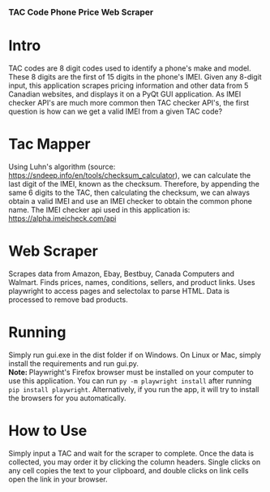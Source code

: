 ### TAC Code Phone Price Web Scraper

# Intro
TAC codes are 8 digit codes used to identify a phone's make and model. These 8 digits are the first of 15 digits in the phone's IMEI. Given any 8-digit input, this application scrapes pricing information and other data from 5 Canadian websites, and displays it on 
a PyQt GUI application. As IMEI checker API's are much more common then TAC checker API's, the first question is how can we get a valid IMEI from a given TAC code?


# Tac Mapper
Using Luhn's algorithm (source: https://sndeep.info/en/tools/checksum_calculator), we can calculate the last digit of the IMEI, known as the checksum. Therefore, by appending the same 6 digits to the TAC, then calculating the checksum, we can always obtain a valid
IMEI and use an IMEI checker to obtain the common phone name. The IMEI checker api used in this application is: https://alpha.imeicheck.com/api

# Web Scraper
Scrapes data from Amazon, Ebay, Bestbuy, Canada Computers and Walmart. Finds prices, names, conditions, sellers, and product links. Uses playwright to access pages and selectolax to parse HTML. Data is processed to remove bad products.

# Running
Simply run gui.exe in the dist folder if on Windows. On Linux or Mac, simply install the requirements and run gui.py. <br>
<b>Note: </b>Playwright's Firefox browser must be installed on your computer to use this application. You can run ````py -m playwright install```` after running ````pip install playwright````. Alternatively, if you run the app, it will try to install the browsers
for you automatically.

# How to Use
Simply input a TAC and wait for the scraper to complete. Once the data is collected, you may order it by clicking the column headers. Single clicks on any cell copies the text to your clipboard, and double clicks on link cells open the link in your browser.  

